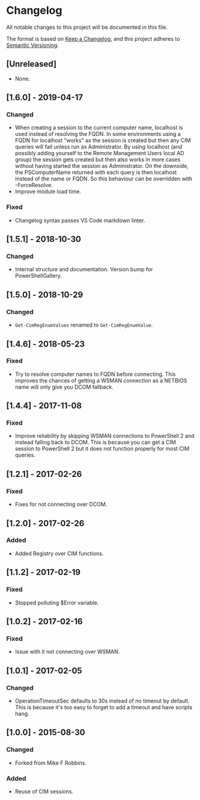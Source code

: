 # Changelog

All notable changes to this project will be documented in this file.

The format is based on [Keep a Changelog](https://keepachangelog.com/en/1.0.0/),
and this project adheres to [Semantic Versioning](https://semver.org/spec/v2.0.0.html).

## [Unreleased]

- None.

## [1.6.0] - 2019-04-17

### Changed

- When creating a session to the current computer name, localhost is used
  instead of resolving the FQDN. In some environments using a FQDN for localhost
  "works" as the session is created but then any CIM queries will fail unless
  run as Administrator.
  By using localhost (and possibly adding yourself to the Remote Management
  Users local AD group) the session gets created but then also works in more
  cases without having started the session as Administrator.
  On the downside, the PSComputerName returned with each query is then localhost
  instead of the name or FQDN.
  So this behaviour can be overridden with -ForceResolve.
- Improve module load time.

### Fixed

- Changelog syntax passes VS Code markdown linter.

## [1.5.1] - 2018-10-30

### Changed

- Internal structure and documentation. Version bump for PowerShellGallery.

## [1.5.0] - 2018-10-29

### Changed

- `Get-CimRegEnumValues` renamed to `Get-CimRegEnumValue`.

## [1.4.6] - 2018-05-23

### Fixed

- Try to resolve computer names to FQDN before connecting. This improves the
  chances of getting a WSMAN connection as a NETBIOS name will only give you
  DCOM fallback.

## [1.4.4] - 2017-11-08

### Fixed

- Improve reliability by skipping WSMAN connections to PowerShell 2 and instead
  falling back to DCOM. This is because you can get a CIM session to PowerShell
  2 but it does not function properly for most CIM queries.

## [1.2.1] - 2017-02-26

### Fixed

- Fixes for not connecting over DCOM.

## [1.2.0] - 2017-02-26

### Added

- Added Registry over CIM functions.

## [1.1.2] - 2017-02-19

### Fixed

- Stopped polluting $Error variable.

## [1.0.2] - 2017-02-16

### Fixed

- Issue with it not connecting over WSMAN.

## [1.0.1] - 2017-02-05

### Changed

- OperationTimeoutSec defaults to 30s instead of no timeout by default. This is
  because it's too easy to forget to add a timeout and have scripts hang.

## [1.0.0] - 2015-08-30

### Changed

- Forked from Mike F Robbins.

### Added

- Reuse of CIM sessions.
